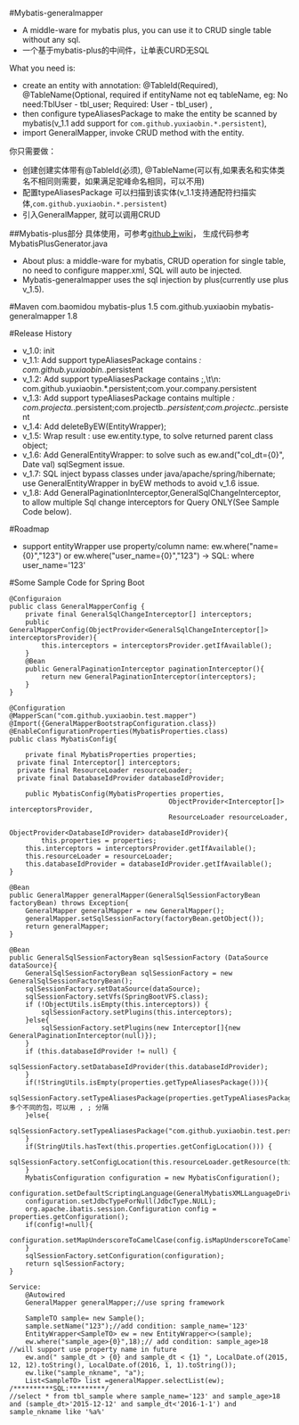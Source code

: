 #Mybatis-generalmapper
* A middle-ware for mybatis plus, you can use it to CRUD single table without any sql.
* 一个基于mybatis-plus的中间件，让单表CURD无SQL

What you need is: 
* create an entity with annotation: @TableId(Required), @TableName(Optional, required if entityName not eq tableName, eg: No need:TblUser - tbl\_user; Required: User - tbl\_user) ,
* then configure typeAliasesPackage to make the entity be scanned by mybatis(v_1.1 add support for `com.github.yuxiaobin.*.persistent`),
* import GeneralMapper, invoke CRUD method with the entity.

你只需要做：
* 创建创建实体带有@TableId(必须), @TableName(可以有,如果表名和实体类名不相同则需要，如果满足驼峰命名相同，可以不用)
* 配置typeAliasesPackage 可以扫描到该实体(v_1.1支持通配符扫描实体,`com.github.yuxiaobin.*.persistent`)
* 引入GeneralMapper, 就可以调用CRUD

##Mybatis-plus部分
具体使用，可参考[github上wiki](http://git.oschina.net/juapk/mybatis-plus)， 生成代码参考MybatisPlusGenerator.java
* About plus: a middle-ware for mybatis, CRUD operation for single table, no need to configure mapper.xml, SQL will auto be injected.
* Mybatis-generalmapper uses the sql injection by plus(currently use plus v_1.5).

#Maven
	<dependency>
			<groupId>com.baomidou</groupId>
			<artifactId>mybatis-plus</artifactId>
			<version>1.5</version>
		</dependency>
	<dependency>
			<groupId>com.github.yuxiaobin</groupId>
			<artifactId>mybatis-generalmapper</artifactId>
			<version>1.8</version>
		</dependency>

#Release History
* v_1.0: init
* v_1.1: Add support typeAliasesPackage contains *: com.github.yuxiaobin.*.persistent
* v_1.2: Add support typeAliasesPackage contains ;,\t\n: com.github.yuxiaobin.*.persistent;com.your.company.persistent
* v_1.3: Add support typeAliasesPackage contains multiple *: com.projecta.*.persistent;com.projectb.*.persistent;com.projectc.*.persistent
* v_1.4: Add deleteByEW(EntityWrapper);
* v_1.5: Wrap result : use ew.entity.type, to solve returned parent class object;
* v_1.6: Add GeneralEntityWrapper: to solve such as ew.and("col_dt={0}", Date val) sqlSegment issue.
* v_1.7: SQL inject bypass classes under java/apache/spring/hibernate; use GeneralEntityWrapper in byEW methods to avoid v_1.6 issue.
* v_1.8: Add GeneralPaginationInterceptor,GeneralSqlChangeInterceptor, to allow multiple Sql change interceptors for Query ONLY(See Sample Code below).

#Roadmap
* support entityWrapper use property/column name: ew.where("name={0}","123") or ew.where("user_name={0}","123") -> SQL: where user_name='123'


#Some Sample Code for Spring Boot
	
	@Configuraion
	public class GeneralMapperConfig {
		private final GeneralSqlChangeInterceptor[] interceptors;
		public GeneralMapperConfig(ObjectProvider<GeneralSqlChangeInterceptor[]> interceptorsProvider){
			this.interceptors = interceptorsProvider.getIfAvailable();
		}
		@Bean
		public GeneralPaginationInterceptor paginationInterceptor(){
			return new GeneralPaginationInterceptor(interceptors);
		}
	}
	
	@Configuration
	@MapperScan("com.github.yuxiaobin.test.mapper")
	@Import({GeneralMapperBootstrapConfiguration.class})
	@EnableConfigurationProperties(MybatisProperties.class)
	public class MybatisConfig{

		private final MybatisProperties properties;
	  private final Interceptor[] interceptors;
	  private final ResourceLoader resourceLoader;
	  private final DatabaseIdProvider databaseIdProvider;
	
		public MybatisConfig(MybatisProperties properties,
								            ObjectProvider<Interceptor[]> interceptorsProvider,
								            ResourceLoader resourceLoader,
								            ObjectProvider<DatabaseIdProvider> databaseIdProvider){
			this.properties = properties;
	    this.interceptors = interceptorsProvider.getIfAvailable();
	    this.resourceLoader = resourceLoader;
	    this.databaseIdProvider = databaseIdProvider.getIfAvailable();
	}
	
	@Bean
	public GeneralMapper generalMapper(GeneralSqlSessionFactoryBean factoryBean) throws Exception{
		GeneralMapper generalMapper = new GeneralMapper();
		generalMapper.setSqlSessionFactory(factoryBean.getObject());
		return generalMapper;
	}
	
	@Bean
	public GeneralSqlSessionFactoryBean sqlSessionFactory (DataSource dataSource){
		GeneralSqlSessionFactoryBean sqlSessionFactory = new GeneralSqlSessionFactoryBean();
		sqlSessionFactory.setDataSource(dataSource);
		sqlSessionFactory.setVfs(SpringBootVFS.class);
		if (!ObjectUtils.isEmpty(this.interceptors)) {
			sqlSessionFactory.setPlugins(this.interceptors);
		}else{
			sqlSessionFactory.setPlugins(new Interceptor[]{new GeneralPaginationInterceptor(null)});
		}
		if (this.databaseIdProvider != null) {
			sqlSessionFactory.setDatabaseIdProvider(this.databaseIdProvider);
		}
		if(!StringUtils.isEmpty(properties.getTypeAliasesPackage())){
			sqlSessionFactory.setTypeAliasesPackage(properties.getTypeAliasesPackage());//多个不同的包，可以用 , ; 分隔
		}else{
			sqlSessionFactory.setTypeAliasesPackage("com.github.yuxiaobin.test.persistent");
		}
		if(StringUtils.hasText(this.properties.getConfigLocation())) {
			 sqlSessionFactory.setConfigLocation(this.resourceLoader.getResource(this.properties.getConfigLocation()));
		}
		MybatisConfiguration configuration = new MybatisConfiguration();
		configuration.setDefaultScriptingLanguage(GeneralMybatisXMLLanguageDriver.class);
		configuration.setJdbcTypeForNull(JdbcType.NULL);
		org.apache.ibatis.session.Configuration config = properties.getConfiguration();
		if(config!=null){
			configuration.setMapUnderscoreToCamelCase(config.isMapUnderscoreToCamelCase());
		}
		sqlSessionFactory.setConfiguration(configuration);
		return sqlSessionFactory;
	}
	
	Service:
		@Autowired
		GeneralMapper generalMapper;//use spring framework
		
		SampleTO sample= new Sample();
		sample.setName("123");//add condition: sample_name='123'
		EntityWrapper<SampleTO> ew = new EntityWrapper<>(sample);
		ew.where("sample_age>{0}",18);// add condition: sample_age>18 //will support use property name in future
		ew.and(" sample_dt > {0} and sample_dt < {1} ", LocalDate.of(2015, 12, 12).toString(), LocalDate.of(2016, 1, 1).toString());
		ew.like("sample_nkname", "a");
		List<SampleTO> list =generalMapper.selectList(ew);
	/**********SQL:*********/
	//select * from tbl_sample where sample_name='123' and sample_age>18 and (sample_dt>'2015-12-12' and sample_dt<'2016-1-1') and sample_nkname like '%a%'
